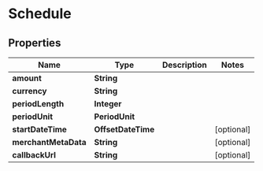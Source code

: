 

# Schedule


## Properties

| Name | Type | Description | Notes |
|------------ | ------------- | ------------- | -------------|
|**amount** | **String** |  |  |
|**currency** | **String** |  |  |
|**periodLength** | **Integer** |  |  |
|**periodUnit** | **PeriodUnit** |  |  |
|**startDateTime** | **OffsetDateTime** |  |  [optional] |
|**merchantMetaData** | **String** |  |  [optional] |
|**callbackUrl** | **String** |  |  [optional] |



